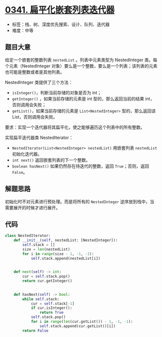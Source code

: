 # [0341. 扁平化嵌套列表迭代器](https://leetcode.cn/problems/flatten-nested-list-iterator/)

- 标签：栈、树、深度优先搜索、设计、队列、迭代器
- 难度：中等

## 题目大意

给定一个嵌套的整数列表 `nestedList` 。列表中元素类型为 NestedInteger 类。每个元素（NestedInteger 对象）要么是一个整数，要么是一个列表；该列表的元素也可能是整数或者是其他列表。

NestedInteger 类提供了三个方法：

- `isInteger()`，判断当前存储的对象是否为 int；
- `getInteger()` ，如果当前存储的元素是 int 型的，那么返回当前的结果 int，否则调用会失败；
- `getList()`，如果当前存储的元素是 `List<NestedInteger>` 型的，那么返回该 List，否则调用会失败。

要求：实现一个迭代器将其扁平化，使之能够遍历这个列表中的所有整数。

实现扁平迭代器类 NestedIterator：

- `NestedIterator(List<NestedInteger> nestedList)` 用嵌套列表 `nestedList` 初始化迭代器。
- `int next()` 返回嵌套列表的下一个整数。
- `boolean hasNext()` 如果仍然存在待迭代的整数，返回 `True`；否则，返回 `False`。

## 解题思路

初始化时不对元素进行预处理。而是将所有的 `NestedInteger` 逆序放到栈中，当需要展开的时候才进行展开。

## 代码

```python
class NestedIterator:
    def __init__(self, nestedList: [NestedInteger]):
        self.stack = []
        size = len(nestedList)
        for i in range(size - 1, -1, -1):
            self.stack.append(nestedList[i])
        
    
    def next(self) -> int:
        cur = self.stack.pop()
        return cur.getInteger()
        
    
    def hasNext(self) -> bool:
        while self.stack:
            cur = self.stack[-1]
            if cur.isInteger():
                return True
            self.stack.pop()
            for i in range(len(cur.getList()) - 1, -1, -1):
                self.stack.append(cur.getList()[i])
        return False
```


